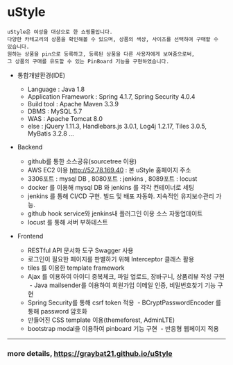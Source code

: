 # uStyle
    uStyle은 여성을 대상으로 한 쇼핑몰입니다.
    다양한 카테고리의 상품을 확인해볼 수 있으며, 상품의 색상, 사이즈를 선택하여 구매할 수 있습니다. 
    원하는 상품을 pin으로 등록하고, 등록된 상품을 다른 사용자에게 보여줌으로써, 
    그 상품의 구매를 유도할 수 있는 PinBoard 기능을 구현하였습니다.

- 통합개발환경(IDE)
  - Language : Java 1.8
  - Application Framework : Spring 4.1.7, Spring Security 4.0.4
  - Build tool : Apache Maven 3.3.9
  - DBMS : MySQL 5.7
  - WAS : Apache Tomcat 8.0
  - else : jQuery 1.11.3, Handlebars.js 3.0.1, Log4j 1.2.17, Tiles 3.0.5, MyBatis 3.2.8 ...
  
- Backend
  - github를 통한 소스공유(sourcetree 이용)
  - AWS EC2 이용 http://52.78.169.40 : 본 uStyle 홈페이지 주소
  - 3306포트 : mysql DB ,  8080포트 : jenkins ,  8089포트 : locust
  - docker 를 이용해 mysql DB 와 jenkins 를 각각 컨테이너로 세팅
  - jenkins 를 통해 CI/CD 구현. 빌드 및 배포 자동화. 지속적인 유지보수관리 가능.
  - github hook service와 jenkins내 플러그인 이용 소스 자동업데이트
  - locust 를 통해 서버 부하테스트

- Frontend
  - RESTful API 문서화 도구 Swagger 사용
  - 로그인이 필요한 페이지를 판별하기 위해 Interceptor 클래스 활용
  - tiles 를 이용한 template framework
  - Ajax 를 이용하여 아이디 중복체크, 파일 업로드, 장바구니, 상품리뷰 작성 구현
  - Java mailsender를 이용하여 회원가입 이메일 인증, 비밀번호찾기 기능 구현
  - Spring Security를 통해 csrf token 적용
  - BCryptPasswordEncoder 를 통해 password 암호화
  - 만들어진 CSS template 이용(themeforest, AdminLTE)
  - bootstrap modal을 이용하여 pinboard 기능 구현
  - 반응형 웹페이지 적용


<hr/>

### more details, https://graybat21.github.io/uStyle
